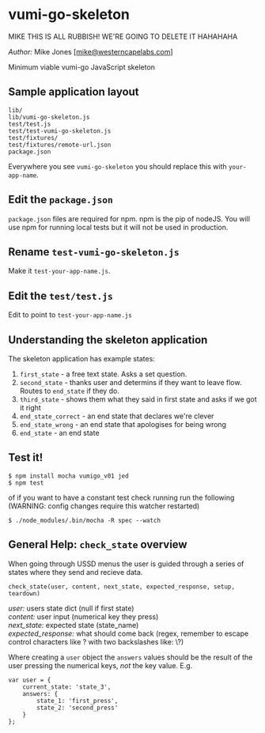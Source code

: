 vumi-go-skeleton
================

MIKE THIS IS ALL RUBBISH!
WE'RE GOING TO DELETE IT HAHAHAHA

*Author:* Mike Jones [mike@westerncapelabs.com]

Minimum viable vumi-go JavaScript skeleton

## Sample application layout

    lib/
    lib/vumi-go-skeleton.js
    test/test.js
    test/test-vumi-go-skeleton.js
    test/fixtures/
    test/fixtures/remote-url.json
    package.json

Everywhere you see `vumi-go-skeleton` you should replace this with `your-app-name`.


## Edit the `package.json`

`package.json` files are required for npm. npm is the pip of nodeJS. You will use npm for running local tests but it will not be used in production.

## Rename `test-vumi-go-skeleton.js`

Make it `test-your-app-name.js`.


## Edit the `test/test.js`

Edit to point to `test-your-app-name.js`


## Understanding the skeleton application

The skeleton application has example states:

1. `first_state` - a free text state. Asks a set question.
2. `second_state` - thanks user and determins if they want to leave flow. Routes to `end_state` if they do.
3. `third_state` - shows them what they said in first state and asks if we got it right
4. `end_state_correct` - an end state that declares we're clever
5. `end_state_wrong` - an end state that apologises for being wrong
3. `end_state` - an end state


## Test it!

    $ npm install mocha vumigo_v01 jed
    $ npm test

of if you want to have a constant test check running run the following (WARNING: config changes require this watcher restarted)

    $ ./node_modules/.bin/mocha -R spec --watch


## General Help: `check_state` overview

When going through USSD menus the user is guided through a series of states where they 
send and recieve data. 

    check_state(user, content, next_state, expected_response, setup, teardown)

*user:* users state dict (null if first state)  
*content:* user input (numerical key they press)   
*next_state:* expected state (state_name)  
*expected_response:* what should come back (regex, remember to escape control characters like ? with two backslashes like: \\\?)  

Where creating a `user` object the `answers` values should be the result of the user pressing the numerical keys, *not* the key value. E.g.

    var user = {
        current_state: 'state_3',
        answers: {
            state_1: 'first_press',
            state_2: 'second_press'
        }
    };



